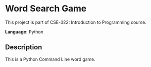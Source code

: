 # Word Search Game

This project is part of CSE-022: Introduction to Programming course.

**Language:** Python

## Description

This is a Python Command Line word game. 
